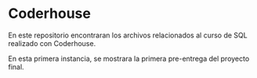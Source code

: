 # Coderhouse

En este repositorio encontraran los archivos relacionados al curso de SQL realizado con Coderhouse.

En esta primera instancia, se mostrara la primera pre-entrega del proyecto final.
